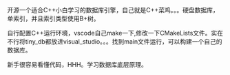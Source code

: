 开源一个适合C++小白学习的数据库引擎，自己就是C++菜鸡。。。硬盘数据库，单索引，并且索引类型使用B+树。

自行配置C++运行环境，vscode自己make一下,修改一下CMakeLists文件。实在不行将tiny_db都放进visual_studio。。。找到main文件运行，可以构建一个自己的数据库。

新手很容易看懂代码，HHH。学习数据库底层原理。
